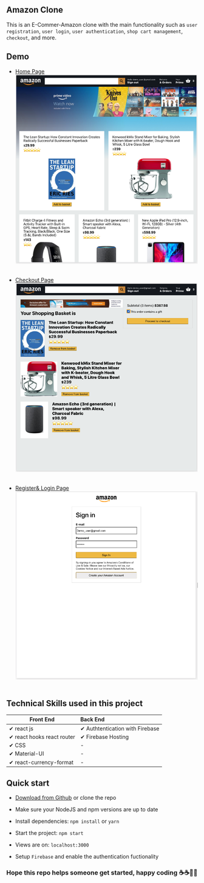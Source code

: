 ## Amazon Clone

This is an E-Commer-Amazon clone with the main functionality such as `user registration`, `user login`, `user authentication`, `shop cart management`, `checkout`, and more.

## Demo

- [Home Page](https://clone-c6147.web.app/)
  ![Main Page](https://raw.githubusercontent.com/electrone901/amazon-clone/main/src/images/1.png) <br> <br>

- [Checkout Page](https://clone-c6147.web.app/checkout)
  ![Checkout](https://raw.githubusercontent.com/electrone901/amazon-clone/main/src/images/2.png)<br> <br>

- [Register& Login Page](https://clone-c6147.web.app/login)
  ![Login](https://github.com/electrone901/amazon-clone/blob/main/src/images/3.png?raw=true)<br> <br>

## Technical Skills used in this project

| Front End                  | Back End                        |
| -------------------------- | :------------------------------ |
| ✔ react js                 | ✔ Authtentication with Firebase |
| ✔ react hooks react router | ✔ Firebase Hosting              |
| ✔ CSS                      | -                               |
| ✔ Material-UI              | -                               |
| ✔ react-currency-format    | -                               |

## Quick start

- [Download from Github](https://github.com/electrone901/amazon-clone.git) or clone the repo

- Make sure your NodeJS and npm versions are up to date

- Install dependencies: `npm install` or `yarn`

- Start the project: `npm start`

- Views are on: `localhost:3000`

- Setup `Firebase` and enable the authentication fuctionality

### Hope this repo helps someone get started, happy coding ☕☕👨‍💻
